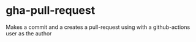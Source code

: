 # gha-pull-request

Makes a commit and a creates a pull-request using with a github-actions user as the author
